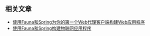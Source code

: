 ## 相关文章

+ [使用Fauna和Spring为你的第一个Web代理客户端构建Web应用程序](docs/使用Fauna和Spring为你的第一个Web代理客户端构建Web应用程序.md)
+ [使用Fauna和Spring构建物联网应用程序](docs/使用Fauna和Spring构建物联网应用程序.md)